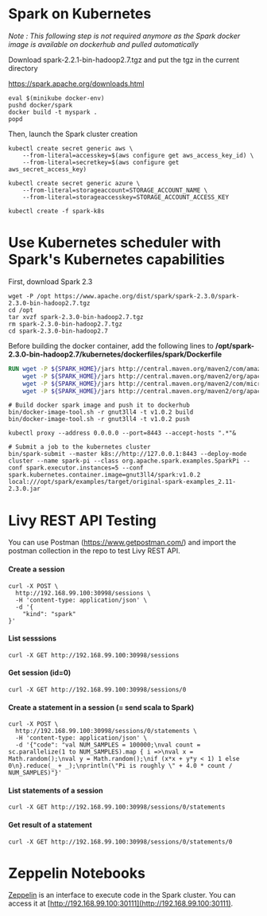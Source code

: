 # Spark on Kubernetes

_Note : This following step is not required anymore as the Spark docker image is available on dockerhub and pulled automatically_

Download spark-2.2.1-bin-hadoop2.7.tgz and put the tgz in the current directory

https://spark.apache.org/downloads.html

```shell
eval $(minikube docker-env)
pushd docker/spark
docker build -t myspark .
popd

```

Then, launch the Spark cluster creation

``` shell
kubectl create secret generic aws \
    --from-literal=accesskey=$(aws configure get aws_access_key_id) \
    --from-literal=secretkey=$(aws configure get aws_secret_access_key)
    
kubectl create secret generic azure \
    --from-literal=storageaccount=STORAGE_ACCOUNT_NAME \
    --from-literal=storageaccesskey=STORAGE_ACCOUNT_ACCESS_KEY

kubectl create -f spark-k8s
```

# Use Kubernetes scheduler with Spark's Kubernetes capabilities

First, download Spark 2.3

``` shell
wget -P /opt https://www.apache.org/dist/spark/spark-2.3.0/spark-2.3.0-bin-hadoop2.7.tgz
cd /opt
tar xvzf spark-2.3.0-bin-hadoop2.7.tgz
rm spark-2.3.0-bin-hadoop2.7.tgz
cd spark-2.3.0-bin-hadoop2.7
```

Before building the docker container, add the following lines to **/opt/spark-2.3.0-bin-hadoop2.7/kubernetes/dockerfiles/spark/Dockerfile**

```Dockerfile
RUN wget -P ${SPARK_HOME}/jars http://central.maven.org/maven2/com/amazonaws/aws-java-sdk/1.7.4/aws-java-sdk-1.7.4.jar && \
    wget -P ${SPARK_HOME}/jars http://central.maven.org/maven2/org/apache/hadoop/hadoop-aws/2.7.3/hadoop-aws-2.7.3.jar && \
    wget -P ${SPARK_HOME}/jars http://central.maven.org/maven2/com/microsoft/azure/azure-storage/7.0.0/azure-storage-7.0.0.jar && \
    wget -P ${SPARK_HOME}/jars http://central.maven.org/maven2/org/apache/hadoop/hadoop-azure/2.7.5/hadoop-azure-2.7.5.jar

```


``` shell
# Build docker spark image and push it to dockerhub
bin/docker-image-tool.sh -r gnut3ll4 -t v1.0.2 build
bin/docker-image-tool.sh -r gnut3ll4 -t v1.0.2 push

kubectl proxy --address 0.0.0.0 --port=8443 --accept-hosts ".*"&

# Submit a job to the kubernetes cluster
bin/spark-submit --master k8s://http://127.0.0.1:8443 --deploy-mode cluster --name spark-pi --class org.apache.spark.examples.SparkPi --conf spark.executor.instances=5 --conf spark.kubernetes.container.image=gnut3ll4/spark:v1.0.2 local:///opt/spark/examples/target/original-spark-examples_2.11-2.3.0.jar
```


# Livy REST API Testing

You can use Postman (https://www.getpostman.com/) and import the postman collection in the repo to test Livy REST API.

#### Create a session
```shell
curl -X POST \
  http://192.168.99.100:30998/sessions \
  -H 'content-type: application/json' \
  -d '{
	"kind": "spark"
}'
```

#### List sesssions
```shell
curl -X GET http://192.168.99.100:30998/sessions
```
#### Get session (id=0)

```shell
curl -X GET http://192.168.99.100:30998/sessions/0
```

#### Create a statement in a session (= send scala to Spark)

```shell
curl -X POST \
  http://192.168.99.100:30998/sessions/0/statements \
  -H 'content-type: application/json' \
  -d '{"code": "val NUM_SAMPLES = 100000;\nval count = sc.parallelize(1 to NUM_SAMPLES).map { i =>\nval x = Math.random();\nval y = Math.random();\nif (x*x + y*y < 1) 1 else 0\n}.reduce(_ + _);\nprintln(\"Pi is roughly \" + 4.0 * count / NUM_SAMPLES)"}'
```

#### List statements of a session

```shell
curl -X GET http://192.168.99.100:30998/sessions/0/statements
```

#### Get result of a statement

```shell
curl -X GET http://192.168.99.100:30998/sessions/0/statements/0
```

# Zeppelin Notebooks

[Zeppelin](https://zeppelin.apache.org/) is an interface to execute code in the Spark cluster. You can access it at [http://192.168.99.100:30111](http://192.168.99.100:30111).
